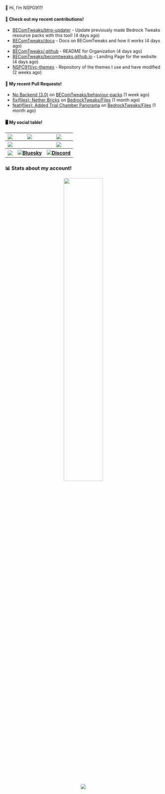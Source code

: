 👋 Hi, I’m NSPG911!

#### 👷 Check out my recent contributions!

- [BEComTweaks/btrp-updater](https://github.com/BEComTweaks/btrp-updater) - Update previously made Bedrock Tweaks resource packs with this tool! (4 days ago)
- [BEComTweaks/docs](https://github.com/BEComTweaks/docs) - Docs on BEComTweaks and how it works (4 days ago)
- [BEComTweaks/.github](https://github.com/BEComTweaks/.github) - README for Organization (4 days ago)
- [BEComTweaks/becomtweaks.github.io](https://github.com/BEComTweaks/becomtweaks.github.io) - Landing Page for the website (4 days ago)
- [NSPC911/vc-themes](https://github.com/NSPC911/vc-themes) - Repository of the themes I use and have modified (2 weeks ago)

#### 🔨 My recent Pull Requests!

- [No Backend (3.0)](https://github.com/BEComTweaks/behaviour-packs/pull/6) on [BEComTweaks/behaviour-packs](https://github.com/BEComTweaks/behaviour-packs) (1 week ago)
- [fix(files): Nether Bricks](https://github.com/BedrockTweaks/Files/pull/428) on [BedrockTweaks/Files](https://github.com/BedrockTweaks/Files) (1 month ago)
- [feat(files): Added Trial Chamber Panorama](https://github.com/BedrockTweaks/Files/pull/415) on [BedrockTweaks/Files](https://github.com/BedrockTweaks/Files) (1 month ago)

#### 🖥 My social table!
<table align="center">
  <tr>
    <th>
      <a href="https://youtube.com/@nspg911" alt="YouTube" title="YouTube">
        <img src="https://img.shields.io/badge/YouTube-red?style=for-the-badge&logo=youtube&logoColor=black">
      </a>
    </th>
    <th>
      <a href="https://twitter.com/@Nspg9" alt="X/Twitter" title="X/Twitter">
        <img src="https://img.shields.io/badge/Twitter-%23444?style=for-the-badge&logo=X&logoColor=black">
      </a>
    </th>
    <th>
      <a href="https://reddit.com/u/NotSoProGamerR" alt="Reddit" title="Reddit">
        <img src="https://img.shields.io/badge/Reddit-red?style=for-the-badge&logo=reddit&logoColor=black">
      </a>
    </th>
  </tr>
  <tr>
    <th>
      <a href="https://www.hoyolab.com/accountCenter/postList?id=359897412" alt="Hoyolab" title="Hoyolab">
        <img src="https://img.shields.io/badge/Hoyolab-purple?style=for-the-badge">
      </a>
    </th>
    <th></th>
    <th>
      <a href="https://link.brawlstars.com/invite/friend/en/?tag=CLQ8URPQ&token=xfxgxmse" alt="Brawl Stars" title="Brawl Starrs">
        <img src="https://img.shields.io/badge/Brawl_Stars-yellow?style=for-the-badge">
      </a>
    </th>
  </tr>
  <tr>
    <th>
      <a href="https://mcpedl.com/user/nspg911" alt="MCPEDL" title="MCPEDL">
        <img src="https://img.shields.io/badge/MCPEDL-%23090?style=for-the-badge&logo=headlessui&logoColor=black">
      </a>
    </th>
    <th>
      <a href="https://bsky.app/profile/nspg911.bsky.social">
        <img alt="Bluesky" src="https://img.shields.io/badge/Bluesky-blue?style=for-the-badge&logo=bluesky&logoColor=black">
      </a>
    </th>
    <th>
      <a href="https://becomtweaks.github.io/discord" alt="Discord" title="Modbay">
        <img alt="Discord" src="https://img.shields.io/badge/Discord-3400ff?style=for-the-badge&logo=discord&logoColor=black">
      </a>
  </tr>
  </th>
</table>

### 📊 Stats about my account!
<p align="center">
  <img height="50%" width="auto" src="https://github-readme-stats.vercel.app/api?username=NSPC911&show_icons=true&count_private=true&theme=neon&hide_border=true&hide=contribs&bg_color=00000000">
  <br>
  <img src="https://github-readme-streak-stats.herokuapp.com?user=NSPC911&theme=neon&hide_border=true&background=00000000">
</p>
